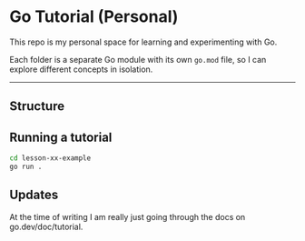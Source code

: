 # Go Tutorial (Personal)

This repo is my personal space for learning and experimenting with Go.

Each folder is a separate Go module with its own `go.mod` file, so I can explore different concepts in isolation.

---

## Structure
## Running a tutorial

```bash
cd lesson-xx-example
go run .
```

## Updates
At the time of writing I am really just going through the docs on go.dev/doc/tutorial. 
